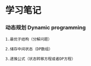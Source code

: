 # 学习笔记

### 动态规划 Dynamic programming

    1.最优子结构（分解问题）

    2.储存中间状态（DP数组）

    3.递推公式（状态转移方程或者DP方程）